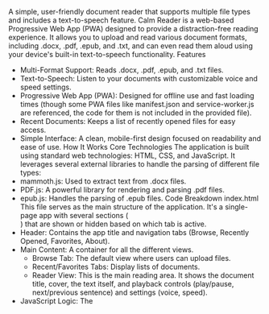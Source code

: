 A simple, user-friendly document reader that supports multiple file types and includes a text-to-speech feature.
Calm Reader is a web-based Progressive Web App (PWA) designed to provide a distraction-free reading experience. It allows you to upload and read various document formats, including .docx, .pdf, .epub, and .txt, and can even read them aloud using your device's built-in text-to-speech functionality.
Features
 * Multi-Format Support: Reads .docx, .pdf, .epub, and .txt files.
 * Text-to-Speech: Listen to your documents with customizable voice and speed settings.
 * Progressive Web App (PWA): Designed for offline use and fast loading times (though some PWA files like manifest.json and service-worker.js are referenced, the code for them is not included in the provided file).
 * Recent Documents: Keeps a list of recently opened files for easy access.
 * Simple Interface: A clean, mobile-first design focused on readability and ease of use.
How It Works
Core Technologies
The application is built using standard web technologies: HTML, CSS, and JavaScript. It leverages several external libraries to handle the parsing of different file types:
 * mammoth.js: Used to extract text from .docx files.
 * PDF.js: A powerful library for rendering and parsing .pdf files.
 * epub.js: Handles the parsing of .epub files.
Code Breakdown
index.html
This file serves as the main structure of the application. It's a single-page app with several sections (<section>) that are shown or hidden based on which tab is active.
 * Header: Contains the app title and navigation tabs (Browse, Recently Opened, Favorites, About).
 * Main Content: A container for all the different views.
   * Browse Tab: The default view where users can upload files.
   * Recent/Favorites Tabs: Display lists of documents.
   * Reader View: This is the main reading area. It shows the document title, cover, the text itself, and playback controls (play/pause, next/previous sentence) and settings (voice, speed).
 * JavaScript Logic: The <script> tag at the end of the <body> contains all the application's logic.
   * PWA Setup: Checks for serviceWorker support and registers service-worker.js.
   * DOM Caching and State: Defines variables for all the main HTML elements and key state variables (sentences, isPaused, recentDocuments, etc.).
   * File Parsing: The parseDocument() function is the heart of the app's document handling. It checks the file extension and uses the appropriate library (mammoth, pdfjsLib, ePub) to extract the text and, if possible, a cover image.
   * Text-to-Speech: Functions like speakCurrentSentence() and populateVoiceList() handle the voice synthesis. The code uses the browser's native SpeechSynthesisUtterance and speechSynthesis APIs.
   * UI Management: Functions like showTab() and showReaderView() manage which parts of the interface are visible. Event listeners are attached to buttons, sliders, and file inputs to handle all user interactions.
style.css
This stylesheet is designed with a mobile-first approach and a focus on performance.
 * Color Palette: It uses CSS variables for a consistent and easy-to-change color scheme.
 * Layout: The main layout is flexible and responsive, using flexbox to arrange elements.
 * Reader View Styling: Special styles are applied to the reader, including a background highlight for the currently spoken sentence (.highlight).
 * Performance: The CSS comments mention the removal of complex animations and shadows to ensure the app runs smoothly on lower-end mobile devices.
 * Media Queries: There are specific @media queries to adjust the layout for larger screens, ensuring a good experience on tablets and desktops.
Future Improvements
 * Implement a local storage solution for "Favorites."
 * Add more robust PWA features, such as caching for full offline access.
 * Enhance the reader view with features like font size adjustment, theme switching (dark mode), and a progress indicator.
